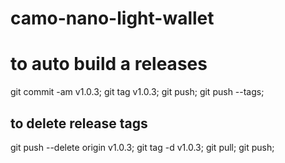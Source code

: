 # camo-nano-light-wallet

# to auto build a releases

  git commit -am v1.0.3;
  git tag v1.0.3;
  git push;
  git push --tags;

## to delete release tags
  git push --delete origin v1.0.3;
  git tag -d v1.0.3;
  git pull;
  git push;
